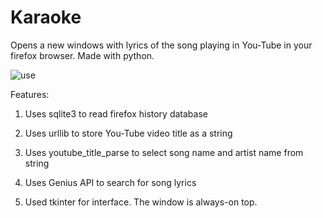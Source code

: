 # Karaoke

Opens a new windows with lyrics of the song playing in You-Tube in your firefox browser.
Made with python. 


![use](https://user-images.githubusercontent.com/83546763/156330197-94ddf932-a323-4d5c-8ee5-478905644a08.png)



Features:

1) Uses sqlite3 to read firefox history database

2) Uses urllib to store You-Tube video title as a string

3) Uses youtube_title_parse to select song name and artist name from string 

4) Uses Genius API to search for song lyrics

5) Used tkinter for interface. The window is always-on top.   
